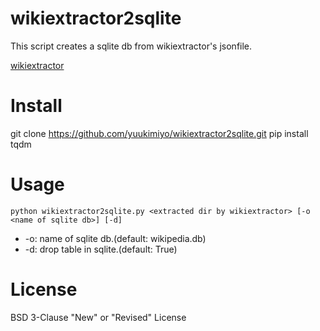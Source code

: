 # wikiextractor2sqlite

This script creates a sqlite db from wikiextractor's jsonfile.

[wikiextractor](https://github.com/attardi/wikiextractor)

# Install
git clone https://github.com/yuukimiyo/wikiextractor2sqlite.git
pip install tqdm

# Usage

```
python wikiextractor2sqlite.py <extracted dir by wikiextractor> [-o <name of sqlite db>] [-d]
```

- -o: name of sqlite db.(default: wikipedia.db)
- -d: drop table in sqlite.(default: True)

# License

BSD 3-Clause "New" or "Revised" License

